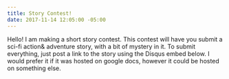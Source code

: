 ```yaml
---
title: Story Contest!
date: 2017-11-14 12:05:00 -05:00
---
```


Hello! I am making a short story contest. This contest will have you submit a sci-fi action& adventure story, with a bit of mystery in it. To submit everything, just post a link to the story using the Disqus embed below. I would prefer it if it was hosted on google docs, however it could be hosted on something else.